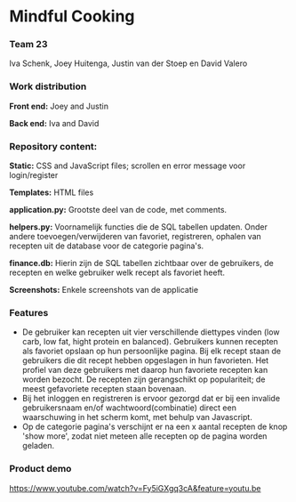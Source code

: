 # Mindful Cooking 
### Team 23
Iva Schenk, Joey Huitenga, Justin van der Stoep en David Valero

### Work distribution 
**Front end:** Joey and Justin

**Back end:** Iva and David

### Repository content:
**Static:** CSS and JavaScript files; scrollen en error message voor login/register

**Templates:** HTML files

**application.py:** Grootste deel van de code, met comments.

**helpers.py:** Voornamelijk functies die de SQL tabellen updaten. Onder andere toevoegen/verwijderen van favoriet, registreren, ophalen van recepten uit de database voor de categorie pagina's.

**finance.db:** Hierin zijn de SQL tabellen zichtbaar over de gebruikers, de recepten en welke gebruiker welk recept als favoriet heeft.

**Screenshots:** Enkele screenshots van de applicatie

### Features
- De gebruiker kan recepten uit vier verschillende diettypes vinden (low carb, low fat, hight protein en balanced). Gebruikers kunnen recepten als favoriet opslaan op hun persoonlijke pagina. Bij elk recept staan de gebruikers die dit recept hebben opgeslagen in hun favorieten. Het profiel van deze gebruikers met daarop hun favoriete recepten kan worden bezocht. De recepten zijn gerangschikt op populariteit; de meest gefavoriete recepten staan bovenaan.
- Bij het inloggen en registreren is ervoor gezorgd dat er bij een invalide gebruikersnaam en/of wachtwoord(combinatie) direct een waarschuwing in het scherm komt, met behulp van Javascript.
- Op de categorie pagina's verschijnt er na een x aantal recepten de knop 'show more', zodat niet meteen alle recepten op de pagina worden geladen.

### Product demo
https://www.youtube.com/watch?v=Fy5iGXgq3cA&feature=youtu.be
